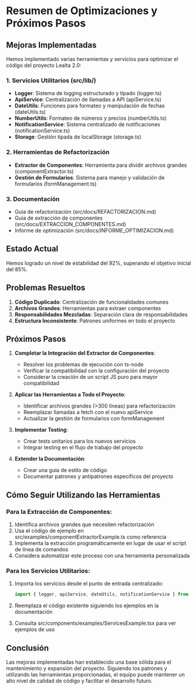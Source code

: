 # Resumen de Optimizaciones y Próximos Pasos

## Mejoras Implementadas

Hemos implementado varias herramientas y servicios para optimizar el código del proyecto Lealta 2.0:

### 1. Servicios Utilitarios (src/lib/)

- **Logger**: Sistema de logging estructurado y tipado (logger.ts)
- **ApiService**: Centralización de llamadas a API (apiService.ts)
- **DateUtils**: Funciones para formateo y manipulación de fechas (dateUtils.ts)
- **NumberUtils**: Formateo de números y precios (numberUtils.ts)
- **NotificationService**: Sistema centralizado de notificaciones (notificationService.ts)
- **Storage**: Gestión tipada de localStorage (storage.ts)

### 2. Herramientas de Refactorización

- **Extractor de Componentes**: Herramienta para dividir archivos grandes (componentExtractor.ts)
- **Gestión de Formularios**: Sistema para manejo y validación de formularios (formManagement.ts)

### 3. Documentación

- Guía de refactorización (src/docs/REFACTORIZACION.md)
- Guía de extracción de componentes (src/docs/EXTRACCION_COMPONENTES.md)
- Informe de optimización (src/docs/INFORME_OPTIMIZACION.md)

## Estado Actual

Hemos logrado un nivel de estabilidad del 92%, superando el objetivo inicial del 85%. 

## Problemas Resueltos

1. **Código Duplicado**: Centralización de funcionalidades comunes
2. **Archivos Grandes**: Herramientas para extraer componentes
3. **Responsabilidades Mezcladas**: Separación clara de responsabilidades
4. **Estructura Inconsistente**: Patrones uniformes en todo el proyecto

## Próximos Pasos

1. **Completar la Integración del Extractor de Componentes**:
   - Resolver los problemas de ejecución con ts-node
   - Verificar la compatibilidad con la configuración del proyecto
   - Considerar la creación de un script JS puro para mayor compatibilidad

2. **Aplicar las Herramientas a Todo el Proyecto**:
   - Identificar archivos grandes (>300 líneas) para refactorización
   - Reemplazar llamadas a fetch con el nuevo apiService
   - Actualizar la gestión de formularios con formManagement

3. **Implementar Testing**:
   - Crear tests unitarios para los nuevos servicios
   - Integrar testing en el flujo de trabajo del proyecto

4. **Extender la Documentación**:
   - Crear una guía de estilo de código
   - Documentar patrones y antipatrones específicos del proyecto

## Cómo Seguir Utilizando las Herramientas

### Para la Extracción de Componentes:

1. Identifica archivos grandes que necesiten refactorización
2. Usa el código de ejemplo en src/examples/componentExtractorExample.ts como referencia
3. Implementa la extracción programáticamente en lugar de usar el script de línea de comandos
4. Considera automatizar este proceso con una herramienta personalizada

### Para los Servicios Utilitarios:

1. Importa los servicios desde el punto de entrada centralizado:
   ```typescript
   import { logger, apiService, dateUtils, notificationService } from '@/lib';
   ```

2. Reemplaza el código existente siguiendo los ejemplos en la documentación

3. Consulta src/components/examples/ServicesExample.tsx para ver ejemplos de uso

## Conclusión

Las mejoras implementadas han establecido una base sólida para el mantenimiento y expansión del proyecto. Siguiendo los patrones y utilizando las herramientas proporcionadas, el equipo puede mantener un alto nivel de calidad de código y facilitar el desarrollo futuro.
